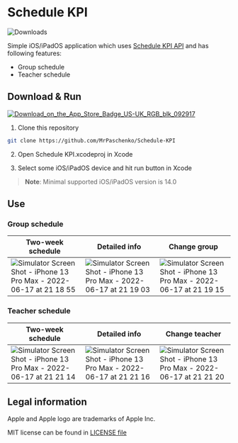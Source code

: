 # Schedule KPI

![Downloads](https://img.shields.io/badge/Downloads-1064-brightgreen.svg)

Simple iOS/iPadOS application which uses [Schedule KPI API](https://github.com/kpi-ua/schedule.kpi.ua) and has following features:

- Group schedule
- Teacher schedule

## Download & Run

[![Download_on_the_App_Store_Badge_US-UK_RGB_blk_092917](https://user-images.githubusercontent.com/64316080/168581675-cfc29e4a-410c-4664-9213-31f11560813c.svg)](https://apps.apple.com/app/id1625484300)

1. Clone this repository

```bash
git clone https://github.com/MrPaschenko/Schedule-KPI
```

2. Open Schedule KPI.xcodeproj in Xcode

3. Select some iOS/iPadOS device and hit run button in Xcode

> **Note**: Minimal supported iOS/iPadOS version is 14.0

## Use

### Group schedule

| Two-week schedule  | Detailed info | Change group |
| ------------- | ------------- | ------------- |
| ![Simulator Screen Shot - iPhone 13 Pro Max - 2022-06-17 at 21 18 55](https://user-images.githubusercontent.com/64316080/174355497-c28cb3e1-944e-4e2d-83ee-de7f6f79a659.png) | ![Simulator Screen Shot - iPhone 13 Pro Max - 2022-06-17 at 21 19 03](https://user-images.githubusercontent.com/64316080/174355522-92c5756f-6f77-4ea5-be61-8a11903f3a21.png) | ![Simulator Screen Shot - iPhone 13 Pro Max - 2022-06-17 at 21 19 15](https://user-images.githubusercontent.com/64316080/174355543-bbd5251c-397b-4fbe-99c8-7f4c8e32bd52.png) |

### Teacher schedule

| Two-week schedule  | Detailed info | Change teacher |
| ------------- | ------------- | ------------- |
| ![Simulator Screen Shot - iPhone 13 Pro Max - 2022-06-17 at 21 21 14](https://user-images.githubusercontent.com/64316080/174355760-92dfcdb6-862d-4887-84b1-c34f494cde42.png) | ![Simulator Screen Shot - iPhone 13 Pro Max - 2022-06-17 at 21 21 16](https://user-images.githubusercontent.com/64316080/174355796-0e728bf7-3ee0-4eec-959b-1227d38ab8d0.png) | ![Simulator Screen Shot - iPhone 13 Pro Max - 2022-06-17 at 21 21 20](https://user-images.githubusercontent.com/64316080/174355819-4e7d5655-fadc-4041-89b1-024485e73668.png) |

## Legal information

Apple and Apple logo are trademarks of Apple Inc.

MIT license can be found in [LICENSE file](https://github.com/MrPaschenko/Schedule-KPI/blob/main/LICENSE)
